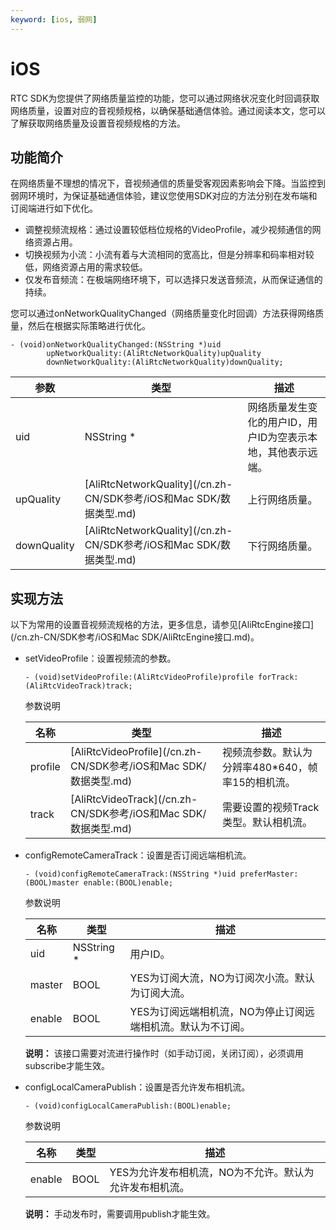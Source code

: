 ```yaml
---
keyword: [ios, 弱网]
---
```


# iOS

RTC SDK为您提供了网络质量监控的功能，您可以通过网络状况变化时回调获取网络质量，设置对应的音视频规格，以确保基础通信体验。通过阅读本文，您可以了解获取网络质量及设置音视频规格的方法。

## 功能简介

在网络质量不理想的情况下，音视频通信的质量受客观因素影响会下降。当监控到弱网环境时，为保证基础通信体验，建议您使用SDK对应的方法分别在发布端和订阅端进行如下优化。

-   调整视频流规格：通过设置较低档位规格的VideoProfile，减少视频通信的网络资源占用。
-   切换视频为小流：小流有着与大流相同的宽高比，但是分辨率和码率相对较低，网络资源占用的需求较低。
-   仅发布音频流：在极端网络环境下，可以选择只发送音频流，从而保证通信的持续。

您可以通过onNetworkQualityChanged（网络质量变化时回调）方法获得网络质量，然后在根据实际策略进行优化。

```
- (void)onNetworkQualityChanged:(NSString *)uid 
        upNetworkQuality:(AliRtcNetworkQuality)upQuality             
        downNetworkQuality:(AliRtcNetworkQuality)downQuality;
```

|参数|类型|描述|
|--|--|--|
|uid|NSString \*|网络质量发生变化的用户ID，用户ID为空表示本地，其他表示远端。|
|upQuality|[AliRtcNetworkQuality](/cn.zh-CN/SDK参考/iOS和Mac SDK/数据类型.md)|上行网络质量。|
|downQuality|[AliRtcNetworkQuality](/cn.zh-CN/SDK参考/iOS和Mac SDK/数据类型.md)|下行网络质量。|

## 实现方法

以下为常用的设置音视频流规格的方法，更多信息，请参见[AliRtcEngine接口](/cn.zh-CN/SDK参考/iOS和Mac SDK/AliRtcEngine接口.md)。

-   setVideoProfile：设置视频流的参数。

    ```
    - (void)setVideoProfile:(AliRtcVideoProfile)profile forTrack:(AliRtcVideoTrack)track;
    ```

    参数说明

    |名称|类型|描述|
    |--|--|--|
    |profile|[AliRtcVideoProfile](/cn.zh-CN/SDK参考/iOS和Mac SDK/数据类型.md)|视频流参数。默认为分辨率480\*640，帧率15的相机流。|
    |track|[AliRtcVideoTrack](/cn.zh-CN/SDK参考/iOS和Mac SDK/数据类型.md)|需要设置的视频Track类型。默认相机流。|

-   configRemoteCameraTrack：设置是否订阅远端相机流。

    ```
    - (void)configRemoteCameraTrack:(NSString *)uid preferMaster:(BOOL)master enable:(BOOL)enable;
    ```

    参数说明

    |名称|类型|描述|
    |--|--|--|
    |uid|NSString \*|用户ID。|
    |master|BOOL|YES为订阅大流，NO为订阅次小流。默认为订阅大流。|
    |enable|BOOL|YES为订阅远端相机流，NO为停止订阅远端相机流。默认为不订阅。|

    **说明：** 该接口需要对流进行操作时（如手动订阅，关闭订阅），必须调用subscribe才能生效。

-   configLocalCameraPublish：设置是否允许发布相机流。

    ```
    - (void)configLocalCameraPublish:(BOOL)enable;
    ```

    参数说明

    |名称|类型|描述|
    |--|--|--|
    |enable|BOOL|YES为允许发布相机流，NO为不允许。默认为允许发布相机流。|

    **说明：** 手动发布时，需要调用publish才能生效。


